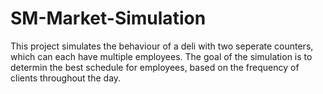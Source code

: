 # SM-Market-Simulation

This project simulates the behaviour of a deli with two seperate counters, which can each have multiple employees. The goal of the simulation is to determin the best schedule for employees, based on the frequency of clients throughout the day.
